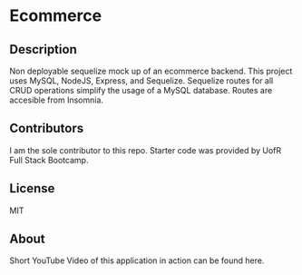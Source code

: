 # Ecommerce

## Description

Non deployable sequelize mock up of an ecommerce backend. This project uses MySQL, NodeJS, Express, and Sequelize. Sequelize routes for all CRUD operations simplify the usage of a MySQL database. Routes are accesible from Insomnia. 

## Contributors

I am the sole contributor to this repo. Starter code was provided by UofR Full Stack Bootcamp. 

## License

MIT

## About

Short YouTube Video of this application in action can be found here.
